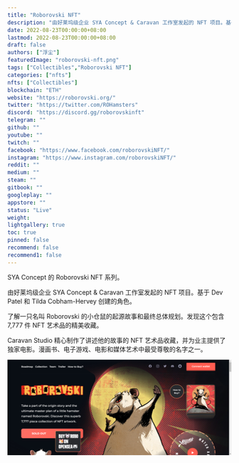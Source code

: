 ```yaml
---
title: "Roborovski NFT"
description: "由好莱坞级企业 SYA Concept & Caravan 工作室发起的 NFT 项目。基于 Dev Patel 和 Tilda Cobham-Hervey 创建的角色。"
date: 2022-08-23T00:00:00+08:00
lastmod: 2022-08-23T00:00:00+08:00
draft: false
authors: ["浮尘"]
featuredImage: "roborovski-nft.png"
tags: ["Collectibles","Roborovski NFT"]
categories: ["nfts"]
nfts: ["Collectibles"]
blockchain: "ETH"
website: "https://roborovski.org/"
twitter: "https://twitter.com/ROHamsters"
discord: "https://discord.gg/roborovskinft"
telegram: ""
github: ""
youtube: ""
twitch: ""
facebook: "https://www.facebook.com/roborovskiNFT/"
instagram: "https://www.instagram.com/roborovskiNFT/"
reddit: ""
medium: ""
steam: ""
gitbook: ""
googleplay: ""
appstore: ""
status: "Live"
weight: 
lightgallery: true
toc: true
pinned: false
recommend: false
recommend1: false
---
```

SYA Concept 的 Roborovski NFT 系列。

由好莱坞级企业 SYA Concept & Caravan 工作室发起的 NFT 项目。基于 Dev Patel 和 Tilda Cobham-Hervey 创建的角色。

了解一只名叫 Roborovski 的小仓鼠的起源故事和最终总体规划。发现这个包含 7,777 件 NFT 艺术品的精美收藏。

Caravan Studio 精心制作了讲述他的故事的 NFT 艺术品收藏，并为业主提供了独家电影。漫画书、电子游戏、电影和媒体艺术中最受尊敬的名字之一。

![79846541532](79846541532.png)